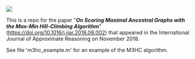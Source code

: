 
<img src="http://yuml.me/diagram/scruffy/class/[M3HC]" > 

This is a repo for the paper "**_On Scoring Maximal Ancestral Graphs with the Max-Min Hill-Climbing Algorithm_**" (https://doi.org/10.1016/j.ijar.2018.08.002) that appeared in the International Journal of Approximate Reasoning on November 2018. 


See file 'm3hc_example.m' for an example of the M3HC algorithm.




